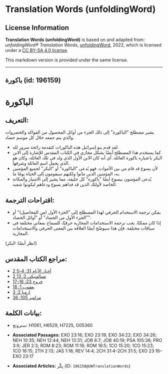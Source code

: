 # Translation Words (unfoldingWord)

## License Information

**Translation Words (unfoldingWord)** is based on and adapted from: _unfoldingWord® Translation Words_, [unfoldingWord](https://unfoldingword.org/utw), 2022, which is licensed under a [CC BY-SA 4.0 license](https://creativecommons.org/licenses/by-sa/4.0/legalcode.en).

This markdown version is provided under the same license.



--------------------------------

## باكورة (id: 196159)

الباكورة
========

التعريف:
--------

يشير مصطلح "الباكورة" إلى ذلك الجزء من أوائل المحصول من الفواكه والخضروات والذي يتم جمعه خلال كل موسم حصاد.

* لقد قدم بنو إسرائيل هذه الباكورات كتقدمة رائحة سرور لله.
* كما يستخدم هذا المصطلح أيضًا بشكل مجازي في الكتاب المقدس للإشارة إلى الابن البكر باعتباره باكورة العائلة. أي أنه كان الابن الأول الذي ولد في تلك العائلة، وكان هو الذي يحمل اسم العائلة وشرفها.
* لأن يسوع قد قام من بين الأموات، فهو يُدعى "الباكورة" أو "البكر" لجميع المؤمنين به، المؤمنين الذين ماتوا ولكنهم سيقومون إلى الحياة يومًا ما.
* يُدعى المؤمنون بيسوع أيضًا "باكورة" كل خليقة، مما يشير إلى الامتياز والمكانة الخاصة لأولئك الذين قد فداهم يسوع ودعاهم ليكونوا شعبه.

اقتراحات الترجمة:
-----------------

* يمكن ترجمة الاستخدام الحرفي لهذا المصطلح إلى "الجزء الأول (من المحاصيل)" أو "الجزء الأول من الحصاد" أو "أوائل الحصاد".
* إذا كان ممكنًا، يجب ترجمة الاستخدامات المجازية حرفيًا، للسماح بمعاني مختلفة في سياقات مختلفة. فإن هذا سيوضّح أيضًا العلاقة بين المعنى الحرفي والاستخدامات المجازية.

(انظر أيضًا: البكر)

مراجع الكتاب المقدس:
--------------------

* [2 أخبار الأيام 31: 4–5](https://ref.ly/2Chr31:4-2Chr31:5)
* [2 تسالونيكي 2: 13](https://ref.ly/2Thess2:13)
* [خروج 23: 16–17](https://ref.ly/Exod23:16-Exod23:17)
* [يعقوب 1: 18](https://ref.ly/Jas1:18)
* [إرميا 2: 3](https://ref.ly/Jer2:3)
* [مزامير 105: 36](https://ref.ly/Ps105:36)

بيانات الكلمة:
--------------

* سترونج: H1061, H6529, H7225, G05360

* **Associated Passages:** EXO 23:16; EXO 23:19; EXO 34:22; EXO 34:26; NEH 10:35; NEH 12:44; NEH 13:31; JOB 8:7; JOB 40:19; PSA 105:36; PRO 3:9; JER 2:3; ROM 8:23; ROM 11:16; ROM 16:5; 1CO 15:20; 1CO 15:23; 1CO 16:15; 2TH 2:13; JAS 1:18; REV 14:4; 2CH 31:4–2CH 31:5; EXO 23:16–EXO 23:17
* **Associated Articles:** بِكْر (ID: `196158@UWTranslationWords`)

